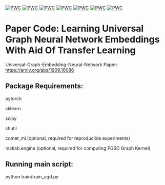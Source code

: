 [![PWC](https://img.shields.io/endpoint.svg?url=https://paperswithcode.com/badge/190910086/graph-classification-on-collab)](https://paperswithcode.com/sota/graph-classification-on-collab?p=190910086)
[![PWC](https://img.shields.io/endpoint.svg?url=https://paperswithcode.com/badge/190910086/graph-classification-on-imdb-m)](https://paperswithcode.com/sota/graph-classification-on-imdb-m?p=190910086)
[![PWC](https://img.shields.io/endpoint.svg?url=https://paperswithcode.com/badge/190910086/graph-classification-on-proteins)](https://paperswithcode.com/sota/graph-classification-on-proteins?p=190910086)
[![PWC](https://img.shields.io/endpoint.svg?url=https://paperswithcode.com/badge/190910086/graph-classification-on-dd)](https://paperswithcode.com/sota/graph-classification-on-dd?p=190910086)
[![PWC](https://img.shields.io/endpoint.svg?url=https://paperswithcode.com/badge/190910086/graph-classification-on-imdb-b)](https://paperswithcode.com/sota/graph-classification-on-imdb-b?p=190910086)
[![PWC](https://img.shields.io/endpoint.svg?url=https://paperswithcode.com/badge/190910086/graph-classification-on-ptc)](https://paperswithcode.com/sota/graph-classification-on-ptc?p=190910086)
[![PWC](https://img.shields.io/endpoint.svg?url=https://paperswithcode.com/badge/190910086/graph-classification-on-enzymes)](https://paperswithcode.com/sota/graph-classification-on-enzymes?p=190910086)


# Paper Code: Learning Universal Graph Neural Network Embeddings With Aid Of Transfer Learning 
Universal-Graph-Embedding-Neural-Network Paper: https://arxiv.org/abs/1909.10086

## Package Requirements:

pytorch

sklearn 

scipy 

shutil

comet_ml (optional, required for reproducible experiments)

matlab.engine (optional, required for computing FGSD Graph Kernel)

## Running main script:

python train/train_ugd.py



